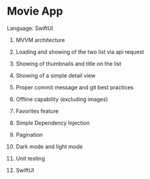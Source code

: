 # Movie App

Language: SwiftUI

1. MVVM architecture
2. Loading and showing of the two list via api request
3. Showing of thumbnails and title on the list
4. Showing of a simple detail view
5. Proper commit message and git best practices

1. Offline capability (excluding images)
2. Favorites feature
3. Simple Dependency Injection
4. Pagination
5. Dark mode and light mode

1. Unit testing
2. SwiftUI
